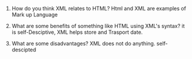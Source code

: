 1. How do you think XML relates to HTML? Html and XML are examples of Mark up Language

2. What are some benefits of something like HTML using XML's syntax? it is self-Desciptive, XML helps store and Trasport date.

3. What are some disadvantages? XML does not do anything. self- descipted 